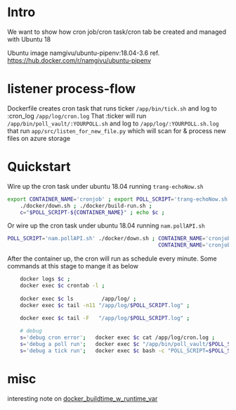 # Intro
We want to show how cron job/cron task/cron tab be created and managed with Ubuntu 18

Ubuntu image namgivu/ubuntu-pipenv:18.04-3.6
ref. https://hub.docker.com/r/namgivu/ubuntu-pipenv

# listener process-flow  
Dockerfile creates cron task that runs ticker `/app/bin/tick.sh` and log to :cron_log `/app/log/cron.log` 
That :ticker will run `/app/bin/poll_vault/:YOURPOLL.sh` and log to `/app/log/:YOURPOLL.sh.log`
                      that run `app/src/listen_for_new_file.py` which will scan for & process new files on azure storage

# Quickstart
Wire up the cron task under ubuntu 18.04 running `trang-echoNow.sh`
```bash
export CONTAINER_NAME='cronjob' ; export POLL_SCRIPT='trang-echoNow.sh' ;
    ./docker/down.sh ; ./docker/build-run.sh ;
    c="$POLL_SCRIPT-${CONTAINER_NAME}" ; echo $c ;
```

Or wire up the cron task under ubuntu 18.04 running `nam.pollAPI.sh`
```bash
POLL_SCRIPT='nam.pollAPI.sh' ./docker/down.sh ; CONTAINER_NAME='cronjob' POLL_SCRIPT='nam.pollAPI.sh' ./docker/build-run.sh ;
                                                CONTAINER_NAME='cronjob' POLL_SCRIPT='nam.pollAPI.sh' c="${POLL_SCRIPT}-${CONTAINER_NAME}" ; echo $c
```

After the container up, the cron will run as schedule every minute.
Some commands at this stage to mange it as below
```bash
    docker logs $c ;
    docker exec $c crontab -l ;
    
    docker exec $c ls         /app/log/ ;
    docker exec $c tail -n11 "/app/log/$POLL_SCRIPT.log" ;

    docker exec $c tail -F   "/app/log/$POLL_SCRIPT.log" ;
    
    # debug
    s='debug cron error';   docker exec $c cat /app/log/cron.log ;
    s='debug a poll run';   docker exec $c "/app/bin/poll_vault/$POLL_SCRIPT" ;
    s='debug a tick run';   docker exec $c bash -c "POLL_SCRIPT=$POLL_SCRIPT ./bin/tick.sh" ;
```


# misc
interesting note on [docker_buildtime_w_runtime_var](./__doc__/note.md)
